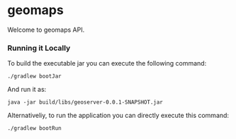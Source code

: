 # geomaps

Welcome to geomaps API.

### Running it Locally
To build the executable jar you can execute the following command:
```
./gradlew bootJar
```
And run it as:
```
java -jar build/libs/geoserver-0.0.1-SNAPSHOT.jar
```
Alternativeliy, to run the application you can directly execute this command:
```
./gradlew bootRun
```
